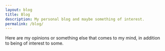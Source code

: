 ```yaml
---
layout: blog
title: Blog
description: My personal blog and maybe something of interest.
permalink: /blog/
---
```


Here are my opinions or something else that comes to my mind, in addition to
being of interest to some.
